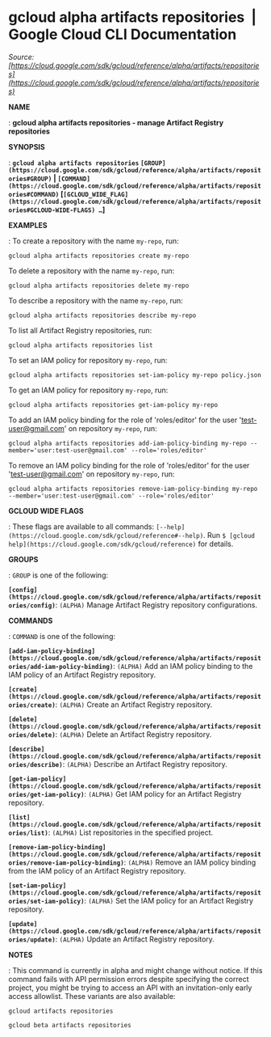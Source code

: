 # gcloud alpha artifacts repositories  |  Google Cloud CLI Documentation

*Source: [https://cloud.google.com/sdk/gcloud/reference/alpha/artifacts/repositories](https://cloud.google.com/sdk/gcloud/reference/alpha/artifacts/repositories)*

**NAME**

: **gcloud alpha artifacts repositories - manage Artifact Registry repositories**

**SYNOPSIS**

: **`gcloud alpha artifacts repositories` `[GROUP](https://cloud.google.com/sdk/gcloud/reference/alpha/artifacts/repositories#GROUP)` | `[COMMAND](https://cloud.google.com/sdk/gcloud/reference/alpha/artifacts/repositories#COMMAND)` [`[GCLOUD_WIDE_FLAG](https://cloud.google.com/sdk/gcloud/reference/alpha/artifacts/repositories#GCLOUD-WIDE-FLAGS) …`]**

**EXAMPLES**

: To create a repository with the name `my-repo`, run:

```
gcloud alpha artifacts repositories create my-repo
```

To delete a repository with the name `my-repo`, run:

```
gcloud alpha artifacts repositories delete my-repo
```

To describe a repository with the name `my-repo`, run:

```
gcloud alpha artifacts repositories describe my-repo
```

To list all Artifact Registry repositories, run:

```
gcloud alpha artifacts repositories list
```

To set an IAM policy for repository `my-repo`, run:

```
gcloud alpha artifacts repositories set-iam-policy my-repo policy.json
```

To get an IAM policy for repository `my-repo`, run:

```
gcloud alpha artifacts repositories get-iam-policy my-repo
```

To add an IAM policy binding for the role of 'roles/editor' for the user
'test-user@gmail.com' on repository `my-repo`, run:

```
gcloud alpha artifacts repositories add-iam-policy-binding my-repo --member='user:test-user@gmail.com' --role='roles/editor'
```

To remove an IAM policy binding for the role of 'roles/editor' for the user
'test-user@gmail.com' on repository `my-repo`, run:

```
gcloud alpha artifacts repositories remove-iam-policy-binding my-repo --member='user:test-user@gmail.com' --role='roles/editor'
```

**GCLOUD WIDE FLAGS**

: These flags are available to all commands: `[--help](https://cloud.google.com/sdk/gcloud/reference#--help)`.
Run `$ [gcloud help](https://cloud.google.com/sdk/gcloud/reference)` for details.

**GROUPS**

: ``GROUP`` is one of the following:

**`[config](https://cloud.google.com/sdk/gcloud/reference/alpha/artifacts/repositories/config)`**:
`(ALPHA)` Manage Artifact Registry repository configurations.

**COMMANDS**

: ``COMMAND`` is one of the following:

**`[add-iam-policy-binding](https://cloud.google.com/sdk/gcloud/reference/alpha/artifacts/repositories/add-iam-policy-binding)`**:
`(ALPHA)` Add an IAM policy binding to the IAM policy of an Artifact
Registry repository.

**`[create](https://cloud.google.com/sdk/gcloud/reference/alpha/artifacts/repositories/create)`**:
`(ALPHA)` Create an Artifact Registry repository.

**`[delete](https://cloud.google.com/sdk/gcloud/reference/alpha/artifacts/repositories/delete)`**:
`(ALPHA)` Delete an Artifact Registry repository.

**`[describe](https://cloud.google.com/sdk/gcloud/reference/alpha/artifacts/repositories/describe)`**:
`(ALPHA)` Describe an Artifact Registry repository.

**`[get-iam-policy](https://cloud.google.com/sdk/gcloud/reference/alpha/artifacts/repositories/get-iam-policy)`**:
`(ALPHA)` Get IAM policy for an Artifact Registry repository.

**`[list](https://cloud.google.com/sdk/gcloud/reference/alpha/artifacts/repositories/list)`**:
`(ALPHA)` List repositories in the specified project.

**`[remove-iam-policy-binding](https://cloud.google.com/sdk/gcloud/reference/alpha/artifacts/repositories/remove-iam-policy-binding)`**:
`(ALPHA)` Remove an IAM policy binding from the IAM policy of an
Artifact Registry repository.

**`[set-iam-policy](https://cloud.google.com/sdk/gcloud/reference/alpha/artifacts/repositories/set-iam-policy)`**:
`(ALPHA)` Set the IAM policy for an Artifact Registry repository.

**`[update](https://cloud.google.com/sdk/gcloud/reference/alpha/artifacts/repositories/update)`**:
`(ALPHA)` Update an Artifact Registry repository.

**NOTES**

: This command is currently in alpha and might change without notice. If this
command fails with API permission errors despite specifying the correct project,
you might be trying to access an API with an invitation-only early access
allowlist. These variants are also available:

```
gcloud artifacts repositories
```

```
gcloud beta artifacts repositories
```
